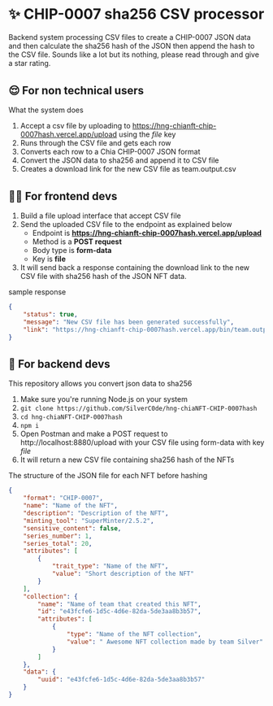 # ✨ CHIP-0007 sha256 CSV processor
Backend system processing CSV files to create a CHIP-0007 JSON data and then calculate the sha256 hash of the JSON then append the hash to the CSV file.
Sounds like a lot but its nothing, please read through and give a star rating.

######
## 😌 For non technical users

What the system does
1. Accept a csv file by uploading to https://hng-chianft-chip-0007hash.vercel.app/upload using the *file* key
2. Runs through the CSV file and gets each row
3. Converts each row to a Chia CHIP-0007 JSON format
4. Convert the JSON data to sha256 and append it to CSV file
5. Creates a download link for the new CSV file as team.output.csv


######
## 👩‍🦰 For frontend devs

1. Build a file upload interface that accept CSV file
2. Send the uploaded CSV file to the endpoint as explained below
    - Endpoint is **https://hng-chianft-chip-0007hash.vercel.app/upload**
    - Method is a **POST request**
    - Body type is **form-data**
    - Key is **file**
3. It will send back a response containing the download link to the new CSV file with sha256 hash of the JSON NFT data.


sample response
```json
{
    "status": true,
    "message": "New CSV file has been generated successfully",
    "link": "https://hng-chianft-chip-0007hash.vercel.app/bin/team.output.csv"
}
```


######
## 🥷 For backend devs

This repository allows you convert json data to sha256

1. Make sure you're running Node.js on your system
2. ``git clone https://github.com/SilverC0de/hng-chiaNFT-CHIP-0007hash``
3. ``cd hng-chiaNFT-CHIP-0007hash``
4. ``npm i``
5. Open Postman and make a POST request to http://localhost:8880/upload with your CSV file using form-data with key *file*
6. It will return a new CSV file containing sha256 hash of the NFTs

The structure of the JSON file for each NFT before hashing
```json
{
    "format": "CHIP-0007",
    "name": "Name of the NFT",
    "description": "Description of the NFT",
    "minting_tool": "SuperMinter/2.5.2",
    "sensitive_content": false,
    "series_number": 1,
    "series_total": 20,
    "attributes": [
        {
            "trait_type": "Name of the NFT",
            "value": "Short description of the NFT"
        }
    ],
    "collection": {
        "name": "Name of team that created this NFT",
        "id": "e43fcfe6-1d5c-4d6e-82da-5de3aa8b3b57",
        "attributes": [
            {
                "type": "Name of the NFT collection",
                "value": " Awesome NFT collection made by team Silver"
            }
        ]
    },
    "data": {
        "uuid": "e43fcfe6-1d5c-4d6e-82da-5de3aa8b3b57"
    }
}
```
